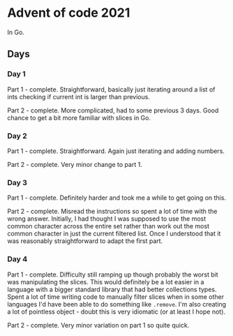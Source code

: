 # Advent of code 2021

In Go.

## Days

### Day 1

Part 1 - complete. Straightforward, basically just iterating around a list of ints checking if
current int is larger than previous.

Part 2 - complete. More complicated, had to some previous 3 days. Good chance to get a bit more
familiar with slices in Go.

### Day 2

Part 1 - complete. Straightforward. Again just iterating and adding numbers.

Part 2 - complete. Very minor change to part 1.

### Day 3

Part 1 - complete. Definitely harder and took me a while to get going on this.

Part 2 - complete. Misread the instructions so spent a lot of time with the wrong answer. Initially,
I had thought I was supposed to use the most common character across the entire set rather than
work out the most common character in just the current filtered list. Once I understood that it was
reasonably straightforward to adapt the first part.

### Day 4

Part 1 - complete. Difficulty still ramping up though probably the worst bit was manipulating the
slices. This would definitely be a lot easier in a language with a bigger standard library that 
had better collections types. Spent a lot of time writing code to manually filter slices when in 
some other languages I'd have been able to do something like `.remove`. I'm also creating a lot
of pointless object - doubt this is very idiomatic (or at least I hope not).

Part 2 - complete. Very minor variation on part 1 so quite quick.
